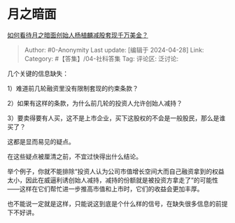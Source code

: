 # 月之暗面
[如何看待月之暗面创始人杨植麟减股套现千万美金？](https://www.zhihu.com/question/654072307/answer/3481815900)

> Author: #0-Anonymity
> Last update: [编辑于 2024-04-28]
> Link:
> Category: #【答集】/04-社科答集 
> Tag: 
> 评论区:
> 泛讨论:

几个关键的信息缺失：

1）难道前几轮融资里没有限制套现的约束条款？

2）如果有这样的条款，为什么前几轮的投资人允许创始人减持？

3）要卖得要有人买，这不是上市企业，买下这股权的不会是一般股民，那么是谁买了？

这都是显而易见的疑点。

在这些疑点被厘清之前，不宜过快得出什么结论。

举个例子，你就不能排除“投资人认为公司市值增长空间大而自己融资拿到的权益太小，因此在威逼利诱创始人减持，减持的份额就是被投资方拿走了”的可能性——这样在它们帮忙进一步推高市值和上市时，它们的收益会更加丰厚。

也不能说一定就是这样，只能说这到底是个什么样的信号，在缺失很多信息的前提下不好讲。